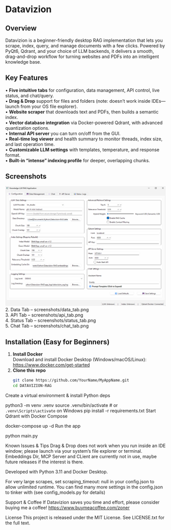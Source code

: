 Datavizion
=========

Overview
--------
Datavizion is a beginner-friendly desktop RAG implementation that lets you scrape, index, query, and manage documents with a few clicks. Powered by PyQt6, Qdrant, and your choice of LLM backends, it delivers a smooth, drag-and-drop workflow for turning websites and PDFs into an intelligent knowledge base.

Key Features
------------
• **Five intuitive tabs** for configuration, data management, API control, live status, and chat/query.  
• **Drag & Drop** support for files and folders (note: doesn’t work inside IDEs—launch from your OS file explorer).  
• **Website scraper** that downloads text and PDFs, then builds a semantic index.  
• **Vector database integration** via Docker-powered Qdrant, with advanced quantization options.  
• **Internal API server** you can turn on/off from the GUI.  
• **Real-time log viewer** and health summary to monitor threads, index size, and last operation time.  
• **Customizable LLM settings** with templates, temperature, and response format.  
• **Built-in “intense” indexing profile** for deeper, overlapping chunks.  

Screenshots
-----------
![Alt text](/screenshots/config_tab.png?raw=true "Config Tab")  
2. Data Tab ­– screenshots/data_tab.png  
3. API Tab ­– screenshots/api_tab.png  
4. Status Tab ­– screenshots/status_tab.png  
5. Chat Tab ­– screenshots/chat_tab.png  

Installation (Easy for Beginners)
---------------------------------
1. **Install Docker**  
   Download and install Docker Desktop (Windows/macOS/Linux):  
   https://www.docker.com/get-started  
2. **Clone this repo**  
   ```bash
   git clone https://github.com/YourName/MyAppName.git
   cd DATAVIZION-RAG
Create a virtual environment & install Python deps


python3 -m venv .venv
source .venv/bin/activate    # or `.venv\Scripts\activate` on Windows
pip install -r requirements.txt
Start Qdrant with Docker Compose

docker-compose up -d
Run the app

python main.py

Known Issues & Tips
Drag & Drop does not work when you run inside an IDE window; please launch via your system’s file explorer or terminal.
Embeddings Dir, MCP Server and CLient are currently not in use, maybe future releases if the interest is there.

Developed with Python 3.11 and Docker Desktop.

For very large scrapes, set scraping_timeout: null in your config.json to allow unlimited runtime.
You can find many more settings in the config.json to tinker with (see config_models.py for details)

Support & Coffee
If Datavizion saves you time and effort, please consider buying me a coffee!
https://www.buymeacoffee.com/zoner

License
This project is released under the MIT License. See LICENSE.txt for the full text.